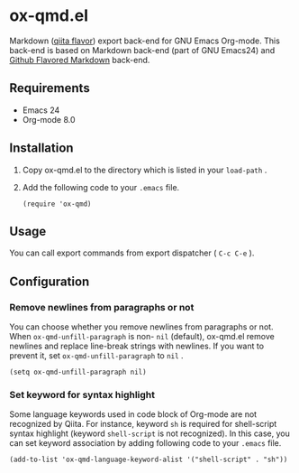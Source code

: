

# ox-qmd.el

Markdown ([qiita flavor](http://qiita.com/Qiita/items/c686397e4a0f4f11683d)) export back-end for GNU Emacs Org-mode.
This back-end is based on Markdown back-end (part of GNU Emacs24)
and [Github Flavored Markdown](http://github.com/larstvei/ox-gfm) back-end.

## Requirements

-   Emacs 24
-   Org-mode 8.0

## Installation

1.  Copy ox-qmd.el to the directory which is listed in your `load-path` .
2.  Add the following code to your `.emacs` file.
    
    ```emacs-lisp
    (require 'ox-qmd)
    ```

## Usage

You can call export commands from export dispatcher ( `C-c C-e` ).

## Configuration

### Remove newlines from paragraphs or not

You can choose whether you remove newlines from paragraphs or not.
When `ox-qmd-unfill-paragraph` is non- `nil` (default),
ox-qmd.el remove newlines and replace line-break strings with newlines.
If you want to prevent it, set `ox-qmd-unfill-paragraph` to `nil` .

```emacs-lisp
(setq ox-qmd-unfill-paragraph nil)
```

### Set keyword for syntax highlight

Some language keywords used in code block of Org-mode
are not recognized by Qiita.
For instance, keyword `sh` is required for shell-script
syntax highlight (keyword `shell-script` is not recognized).
In this case, you can set keyword association
by adding following code to your `.emacs` file.

```emacs-lisp
(add-to-list 'ox-qmd-language-keyword-alist '("shell-script" . "sh"))
```
